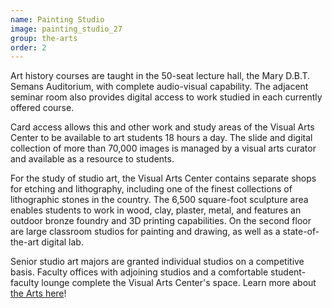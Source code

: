 ```yaml
---
name: Painting Studio
image: painting_studio_27
group: the-arts
order: 2
---
```

Art history courses are taught in the 50-seat lecture hall, the Mary D.B.T. Semans Auditorium, with complete audio-visual 
capability. The adjacent seminar room also provides digital access to work studied in each currently offered course.

Card access allows this and other work and study areas of the Visual Arts Center to be available to art students 18 hours
a day. The slide and digital collection of more than 70,000 images is managed by a visual arts curator and available as 
a resource to students.

For the study of studio art, the Visual Arts Center contains separate shops for etching and lithography, including one 
of the finest collections of lithographic stones in the country. The 6,500 square-foot sculpture area enables students 
to work in wood, clay, plaster, metal, and features an outdoor bronze foundry and 3D printing capabilities. On the 
second floor are large classroom studios for painting and drawing, as well as a state-of-the-art digital lab.

Senior studio art majors are granted individual studios on a competitive basis. Faculty offices with adjoining 
studios and a comfortable student-faculty lounge complete the Visual Arts Center's space. Learn more about 
[the Arts here](https://www.davidson.edu/the-arts)!











 


